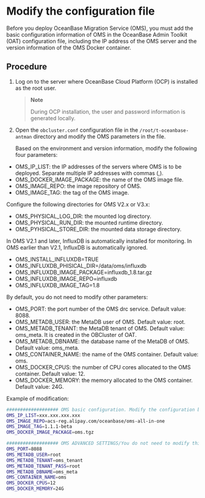# Modify the configuration file

Before you deploy OceanBase Migration Service (OMS), you must add the basic configuration information of OMS in the OceanBase Admin Toolkit (OAT) configuration file, including the IP address of the OMS server and the version information of the OMS Docker container.

## Procedure

1. Log on to the server where OceanBase Cloud Platform (OCP) is installed as the root user.

   > **Note**
   >
   > During OCP installation, the user and password information is generated locally.

2. Open the `obcluster.conf` configuration file in the `/root/t-oceanbase-antman` directory and modify the OMS parameters in the file.

   Based on the environment and version information, modify the following four parameters:

<ul>
   <li>OMS_IP_LIST: the IP addresses of the servers where OMS is to be deployed. Separate multiple IP addresses with commas (,). </li>
   <li>OMS_DOCKER_IMAGE_PACKAGE: the name of the OMS image file. </li>
   <li>OMS_IMAGE_REPO: the image repository of OMS. </li>
   <li>OMS_IMAGE_TAG: the tag of the OMS image. </li>
   </ul>


   Configure the following directories for OMS V2.x or V3.x:

<ul>
   <li>OMS_PHYSICAL_LOG_DIR: the mounted log directory. </li>
   <li>OMS_PHYSICAL_RUN_DIR: the mounted runtime directory. </li>
   <li>OMS_PYHSICAL_STORE_DIR: the mounted data storage directory. </li>
   </ul>

   In OMS V2.1 and later, InfluxDB is automatically installed for monitoring. In OMS earlier than V2.1, InfluxDB is automatically ignored.

<ul>
   <li>OMS_INSTALL_INFLUXDB=TRUE</li>
   <li>OMS_INFLUXDB_PHISICAL_DIR=/data/oms/influxdb</li>
   <li>OMS_INFLUXDB_IMAGE_PACKAGE=influxdb_1.8.tar.gz</li>
   <li>OMS_INFLUXDB_IMAGE_REPO=influxdb</li>
   <li>OMS_INFLUXDB_IMAGE_TAG=1.8</li>
   </ul>

   By default, you do not need to modify other parameters:

<ul>
   <li>OMS_PORT: the port number of the OMS drc service. Default value: 8088. </li>
   <li>OMS_METADB_USER: the MetaDB user of OMS. Default value: root. </li>
   <li>OMS_METADB_TENANT: the MetaDB tenant of OMS. Default value: oms_meta. It is created in the OBCluster of OAT. </li>
   <li>OMS_METADB_DBNAME: the database name of the MetaDB of OMS. Default value: oms_meta. </li>
   <li>OMS_CONTAINER_NAME: the name of the OMS container. Default value: oms. </li>
   <li>OMS_DOCKER_CPUS: the number of CPU cores allocated to the OMS container. Default value: 12. </li>
   <li>OMS_DOCKER_MEMORY: the memory allocated to the OMS container. Default value: 24G. </li>
   </ul>

   Example of modification:

   ```Bash
   ################### OMS basic configuration. Modify the configuration based on the actual situation./MUST CHANGE ACCORDING ENVIRONMENT############################
   OMS_IP_LIST=xxx.xxx.xxx.xxx
   OMS_IMAGE_REPO=acs-reg.alipay.com/oceanbase/oms-all-in-one
   OMS_IMAGE_TAG=1.1.1-beta
   OMS_DOCKER_IMAGE_PACKAGE=oms.tgz

   ################### OMS ADVANCED SETTINGS/You do not need to modify this configuration. ########################
   OMS_PORT=8088
   OMS_METADB_USER=root
   OMS_METADB_TENANT=oms_tenant
   OMS_METADB_TENANT_PASS=root
   OMS_METADB_DBNAME=oms_meta
   OMS_CONTAINER_NAME=oms
   OMS_DOCKER_CPUS=12
   OMS_DOCKER_MEMORY=24G
   ```
